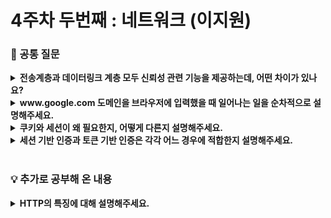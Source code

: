# 4주차 두번째 : 네트워크 (이지원)

### 🎨 공통 질문
<details>
<summary><strong>전송계층과 데이터링크 계층 모두 신뢰성 관련 기능을 제공하는데, 어떤 차이가 있나요?</strong></summary>
<div markdown="1">
<ul>
<div>

전송 계층과 데이터링크 계층은 오류 제어, 흐름 제어, 데이터 순서화 등을 제공하는 면에서 비슷

<img width="500" alt="join" src="https://github.com/user-attachments/assets/7ba3f2fd-6d16-4278-bdc4-b92b5e77c38f" width="90%" height="100%">

**전송 계층**은 논리적으로 1:1 연결된 종단간 호스트 사이의 전송

**데이터링크 계층**은 물리적으로 1:1 연결된 호스트 사이의 전송으로, 직접 묶여있는 호스트-노드 또는 노드-노드 간의 전송
</div>
</ul>
</div>
</details>
<details>
<summary><strong>www.google.com 도메인을 브라우저에 입력했을 때 일어나는 일을 순차적으로 설명해주세요.</strong></summary>
<div markdown="1">
<ul>
<div>

<img width="550" alt="join" src="https://github.com/user-attachments/assets/cdd56e89-3d92-46cd-824f-c20065c7743c" width="90%" height="100%">

1. 사용자가 www.google.com을 브라우저 주소창에 입력

2. 브라우저는 DNS 서버에 도메인 네임으로 서버의 IP 주소를 찾음

3. IP 주소로 웹 서버에 TCP 3-way handshake로 연결 수립

4. TCP 연결이 완료되면 웹 서버로 HTTP 요청 메시지 보냄

5. 서버는 요청을 처리하고 HTTP 응답 메시지 보냄

6. 브라우저에 도착한 HTTP 응답 메시지는 웹 페이지 데이터로 변환되고, 웹 브라우저에 의해 출력
</div>
</ul>
</div>
</details>
<details>
<summary><strong>쿠키와 세션이 왜 필요한지, 어떻게 다른지 설명해주세요.</strong></summary>
<div markdown="1">
<ul>
<div>

### 쿠키와 세션의 필요성

- HTTP 프로토콜은 **비연결성**과 **무상태의** 특징이자 약점을 가지고 있음
⇒ server는 client가 누구인지 매번 확인해야 하는 번거로움 발생

### 쿠키(Cookie)

- 사용자의 컴퓨터에 저장하는 작은 기록 정보 파일
- HTTP에서 클라이언트의 상태 정보를 클라이언트의 PC에 저장하였다가 필요시 정보를 참조하거나 재사용 가능
- 사이트 로그인 시 아이디 저장 여부, 팝업창 통해 이 창 다시 보지 않기 체크

### 세션(Session)

- 일정 시간 동안 같은 사용자(브라우저)로부터 들어오는 일련의 요구를 하나의 상태로 보고, 그 상태를 유지시키는 기술
- 방문자가 웹 서버에 접속해 있는 상태
- 화면 이동해도 로그인 유지

### 차이

|  | 쿠키(Cookie) | 세션(Session) |
| --- | --- | --- |
| 저장 위치 | 클라이언트(=접속자 PC) | 웹 서버 |
| 저장 형식 | text | Object |
| 만료 시점 | 쿠키 저장시 설정<br>(브라우저가 종료되도, 만료시점이 지나지 않으면<br>삭제되지 않음) | 브라우저 종료시 삭제<br>(기간 지정 가능) |
| 용량 제한 | 총 300개<br>하나의 도메인 당 20개<br>하나의 쿠키 당 4KB(=4096byte) | 서버가 허용하는 한 용량제한 없음 |
| 속도 | 세션보다 빠름 | 쿠키보다 느림 |
| 보안 | 세션보다 안좋음 | 쿠키보다 좋음 |

- **보안**
    - **쿠키**는 클라이언트 로컬에 저장되기 때문에 보안에 취약
    - **세션**은 session id만 쿠키로 저장하고 이를 구분해 서버에서 처리하기 때문에 보안성이 높음
- **속도**
    - **쿠키**는 정보가 쿠키에 있기 때문에 서버에 요청시 속도가 빠름
    - **세션**은 정보가 서버에 있기 때문에 처리가 요구되어 속도가 비교적 느림
</div>
</ul>
</div>
</details>
<details>
<summary><strong>세션 기반 인증과 토큰 기반 인증은 각각 어느 경우에 적합한지 설명해주세요.</strong></summary>
<div markdown="1">
<ul>
<div>

### 세션 기반 인증

- 클라이언트로부터 요청을 받으면 클라이언트의 상태 정보를 저장하므로 **Stateful**한 구조

  > **단점**
  > 
  > 1. 서버에 세션을 저장하기 때문에 사용자가 증가하면 서버에 과부하를 줄 수 있어 확장성 낮음
  > 
  > 2. 해커가 훔친 쿠키를 이용해 요청을 보내면 서버는 올바른 사용자가 보낸 요청인지 알 수 없음 (세션 하이재킹 공격)

### 토큰 기반 인증

- 상태 정보를 서버에 저장하지 않으므로 **Stateless**한 구조

### 적합한 상황

- 단일 도메인이라면 세션 기반 인증, 아니라면 토큰 기반 인증
⇒ 세션을 관리할 때 사용되는 쿠키는 단일 도메인 및 서브 도메인에서만 작동하도록 설계되어 있기 때문에 여러 도메인에서 관리하는 것은 어려움 (CORS 문제)

### ➕ CORS(교차 출처 리소스 공유)

- 도메인이 서로 다른 2개의 사이트가 데이터를 주고 받을 때 발생하는 문제
- ex) domain-a.com **↔** domain-b.com으로데이터 주고 받을 시 따로 설정하지 않으면 CORS 에러 발생
- 브라우저는 보안 상의 이유로 스크립트에서 시작한 교차 출처 HTTP 요청 제한
- 추가 HTTP 헤더를 사용해 한 출처에서 실행 중인 웹 어플리케이션이 다른 출처의 선택한 자원에 접근할 수 있는 권한을 부여
</div>
</ul>
</div>
</details>
<br>

### 💡 추가로 공부해 온 내용
<details>
<summary><strong>HTTP의 특징에 대해 설명해주세요.</strong></summary>
<div markdown="1">
<ul>
<div>

### HTTP 프로토콜

- Hyper Text Transfer Protocol
- 데이터를 주고 받기 위한 프로토콜
- 평문 데이터를 전송하는 프로토콜
- 서버/클라이언트 모델

### 특징

1. Connectionless 프로토콜 (비연결 지향)
    
    클라이언트가 서버에 요청(Request)을 했을 때, 그 요청에 맞는 응답(Response)을 보낸 후 연결을 끊는 처리 방식
    
2. Stateless 프로토콜
    
    커넥션을 끊는 순간 클라이언트와 서버의 통신이 끝나며 상태 정보는 유지하지 않는 특성
    

⇒ 가끔씩 이 '상태'에 대한 저장이 필요한 경우가 있어서 쿠키와 세션이 등장
</div>
</ul>
</div>
</details>

